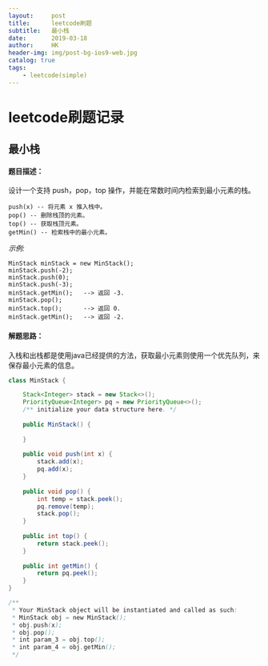 ```yaml
---
layout:     post
title:      leetcode刷题
subtitle:   最小栈
date:       2019-03-18
author:     HK
header-img: img/post-bg-ios9-web.jpg
catalog: true
tags:
    - leetcode(simple)
---
```

# leetcode刷题记录
## 最小栈

#### 题目描述：
设计一个支持 push，pop，top 操作，并能在常数时间内检索到最小元素的栈。

    push(x) -- 将元素 x 推入栈中。
    pop() -- 删除栈顶的元素。
    top() -- 获取栈顶元素。
    getMin() -- 检索栈中的最小元素。


*示例:*

    MinStack minStack = new MinStack();
    minStack.push(-2);
    minStack.push(0);
    minStack.push(-3);
    minStack.getMin();   --> 返回 -3.
    minStack.pop();
    minStack.top();      --> 返回 0.
    minStack.getMin();   --> 返回 -2.
    
#### 解题思路：
入栈和出栈都是使用java已经提供的方法，获取最小元素则使用一个优先队列，来保存最小元素的信息。
```java
class MinStack {

    Stack<Integer> stack = new Stack<>();
    PriorityQueue<Integer> pq = new PriorityQueue<>(); 
    /** initialize your data structure here. */
    
    public MinStack() {
        
    }
    
    public void push(int x) {
        stack.add(x);
        pq.add(x);
    }
    
    public void pop() {
        int temp = stack.peek();
        pq.remove(temp);
        stack.pop();
    }
    
    public int top() {
        return stack.peek();
    }
    
    public int getMin() {
        return pq.peek();
    }
}

/**
 * Your MinStack object will be instantiated and called as such:
 * MinStack obj = new MinStack();
 * obj.push(x);
 * obj.pop();
 * int param_3 = obj.top();
 * int param_4 = obj.getMin();
 */
 ```
